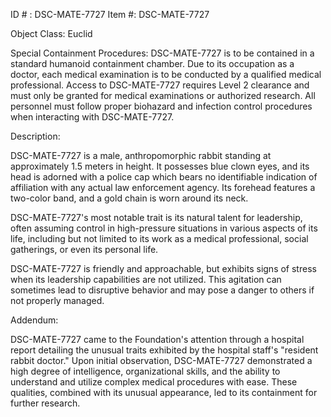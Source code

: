 ID # : DSC-MATE-7727
Item #: DSC-MATE-7727

Object Class: Euclid

Special Containment Procedures: DSC-MATE-7727 is to be contained in a standard humanoid containment chamber. Due to its occupation as a doctor, each medical examination is to be conducted by a qualified medical professional. Access to DSC-MATE-7727 requires Level 2 clearance and must only be granted for medical examinations or authorized research. All personnel must follow proper biohazard and infection control procedures when interacting with DSC-MATE-7727.

Description:

DSC-MATE-7727 is a male, anthropomorphic rabbit standing at approximately 1.5 meters in height. It possesses blue clown eyes, and its head is adorned with a police cap which bears no identifiable indication of affiliation with any actual law enforcement agency. Its forehead features a two-color band, and a gold chain is worn around its neck.

DSC-MATE-7727's most notable trait is its natural talent for leadership, often assuming control in high-pressure situations in various aspects of its life, including but not limited to its work as a medical professional, social gatherings, or even its personal life.

DSC-MATE-7727 is friendly and approachable, but exhibits signs of stress when its leadership capabilities are not utilized. This agitation can sometimes lead to disruptive behavior and may pose a danger to others if not properly managed.

Addendum:

DSC-MATE-7727 came to the Foundation's attention through a hospital report detailing the unusual traits exhibited by the hospital staff's "resident rabbit doctor." Upon initial observation, DSC-MATE-7727 demonstrated a high degree of intelligence, organizational skills, and the ability to understand and utilize complex medical procedures with ease. These qualities, combined with its unusual appearance, led to its containment for further research.